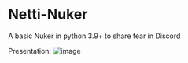 # Netti-Nuker
A basic Nuker in python 3.9+ to share fear in Discord

Presentation:
![image](https://github.com/haxnetting/Netti-Nuker/assets/87181561/d6119010-8e05-4a08-9e78-73ef79816fe3)
